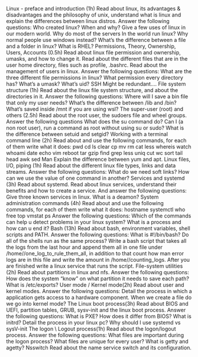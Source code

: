 Linux - preface and introduction (1h)
Read about linux, its advantages & disadvantages and the philosophy of unix, understand what is linux and explain the differences between linux distros.
Answer the following questions:
Who created linux? When and why?
Give a few uses of linux in our modern world.
Why do most of the servers In the world run linux? Why normal people use windows instead?
What’s the difference between a file and a folder in linux?
What is RHEL?
Permissions, Theory, Ownership, Users, Accounts (0.5h)
Read about linux file permission and ownership, umasks, and how to change it.
Read about the different files that are in the user home directory, files such as profile, .bashrc.
Read about the management of users in linux.
Answer the following questions:
What are the three different file permissions in linux?
What permission every directory has?
What’s a umask?
What’s uid? 
SSH
Might be redundant….
File system structure (1h)
Read about the linux file system structure, and about the directories in it.
Answer the following questions:
Where will I save a bin file that only my user needs?
What’s the difference between /lib and /bin?
What’s saved inside /mnt if you are using wsl?
The super-user (root) and others (2.5h)
Read about the root user, the sudoers file and wheel groups.
Answer the following questions
What does the su command do?
Can I (a non root user), run a command as root without using su or sudo?
What is the difference between setuid and setgid?
Working with a terminal command line (2h)
Read about and use the following commands, for each of them write what it does:
pwd
cd
ls
clear
cp 
mv
rm
cat
less
whereis
watch
whoami
date
echo
vim
reboot
tar
gzip
find
grep
less
uniq 
cut
wc
sort
tail
head
awk
sed
Man
Explain the difference between yum and apt.
Linux files, I/O, piping (1h)
Read about the different linux file types, links and data streams.
Answer the following questions:
What do we need soft links?
How can we use the value of one command in another?
Services and systemd (3h)
Read about systemd.
Read about linux services, understand their benefits and how to create a service.
And answer the following questions:
Give three known services in linux.
What is a deamon?
System administration commands (4h)
Read about and use the following commands, for each of them write what it does:
hostname
systemctl
who
free
top 
vmstat
ps
Answer the following questions:
Which of the commands can help u detect problems in your linux system?
What is a process  and how can u end it?
Bash (13h)
Read about bash, environment variables, shell scripts and PATH.
Answer the following questions:
What is #!/bin/bash?
Do all of the shells run as the same process?
Write a bash script that takes all the logs from the last hour and append them all in one file under /home/<your-user>/one_log_to_rule_them_all, in addition to that count how man error logs are in this file and write the amount in /home/<your-user>/counting_logs.
After you are finished write a linux service that runs the script.
File-system utilities (2h)
Read about partitions in linux and nfs.
Answer the following questions:
How does the system “know” on what partition it needs to save each path?
What is /etc/exports?
User mode / Kernel mode(2h)
Read about user and kernel modes.
Answer the following questions:
Detail the process in which a application gets access to a hardware component.
When we create a file do we go into kernel mode?
The Linux boot process(3h)
Read about BIOS and UEFI, partition tables, GRUB, sysv-init and the linux boot process.
Answer the following questions:
What is PXE? How does it differ from BIOS?
What is initrd?
Detail the process in your linux pc?
Why should I use systemd vs sysV-init
The logon \ Logout process(1h)
Read about the logon/logout process.
Answer the following questions:
What files are important during the logon process?
What files are unique for every user?
What is getty and agetty?
Nsswitch
Read about the name service switch and its configuration.

